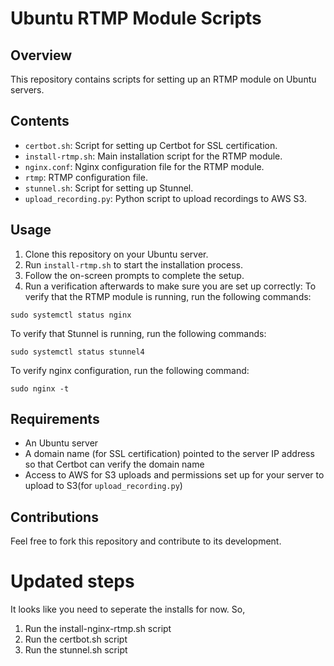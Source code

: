 # Ubuntu RTMP Module Scripts

## Overview
This repository contains scripts for setting up an RTMP module on Ubuntu servers.

## Contents
- `certbot.sh`: Script for setting up Certbot for SSL certification.
- `install-rtmp.sh`: Main installation script for the RTMP module.
- `nginx.conf`: Nginx configuration file for the RTMP module.
- `rtmp`: RTMP configuration file.
- `stunnel.sh`: Script for setting up Stunnel.
- `upload_recording.py`: Python script to upload recordings to AWS S3.

## Usage
1. Clone this repository on your Ubuntu server.
2. Run `install-rtmp.sh` to start the installation process.
3. Follow the on-screen prompts to complete the setup.
4. Run a verification afterwards to make sure you are set up correctly:
To verify that the RTMP module is running, run the following commands:
```
sudo systemctl status nginx 
```
To verify that Stunnel is running, run the following commands:
```
sudo systemctl status stunnel4
```
To verify nginx configuration, run the following command:
```
sudo nginx -t
```

## Requirements
- An Ubuntu server
- A domain name (for SSL certification) pointed to the server IP address so that Certbot can verify the domain name
- Access to AWS for S3 uploads and permissions set up for your server to upload to S3(for `upload_recording.py`)


## Contributions
Feel free to fork this repository and contribute to its development.



# Updated steps
It looks like you need to seperate the installs for now. So, 

1. Run the install-nginx-rtmp.sh script
2. Run the certbot.sh script
3. Run the stunnel.sh script